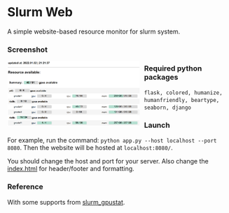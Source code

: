 # Slurm Web
A simple website-based resource monitor for slurm system.

### Screenshot
<img src="slurm_web_example.png"
     width="60%"
     style="float: left; margin-right: 10px;" />

### Required python packages
`flask, colored, humanize, humanfriendly, beartype, seaborn, django`

### Launch
For example, run the command: `python app.py --host localhost --port 8080`.
Then the website will be hosted at `localhost:8080/`. 

You should change the host and port for your server.
Also change the [index.html](index.html) for header/footer and formatting.

### Reference
With some supports from [slurm_gpustat](https://github.com/albanie/slurm_gpustat).
